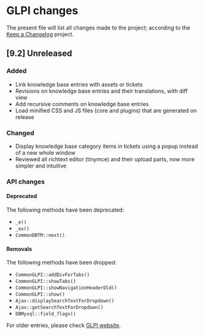 # GLPI changes

The present file will list all changes made to the project; according to the
[Keep a Changelog](http://keepachangelog.com/) project.

## [9.2] Unreleased

### Added
- Link knowledge base entries with assets or tickets
- Revisions on knowledge base entries and their translations, with diff view
- Add recursive comments on knowledge base entries
- Load minified CSS and JS files (core and plugins) that are generated on release

### Changed
- Display knowledge base category items in tickets using a popup instead of a
new whole window
- Reviewed all richtext editor (tinymce) and their upload parts, now more simpler and intuitive

### API changes

#### Deprecated

The following methods have been deprecated:

- `_e()`
- `_ex()`
- `CommonDBTM::next()`

#### Removals

The following methods have been dropped:

- `CommonGLPI::addDivForTabs()`
- `CommonGLPI::showTabs()`
- `CommonGLPI::showNavigationHeaderOld()`
- `CommonGLPI::show()`
- `Ajax::displaySearchTextForDropdown()`
- `Ajax::getSearchTextForDropdown()`
- `DBMysql::field_flags()`

For older entries, please check [GLPI website](http://glpi-project.org).
